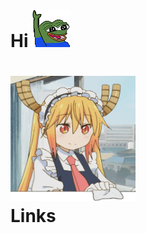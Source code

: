 # Hi <img width="60" height="60" src="assets/pepe-pepe-the-frog.gif">

#  <img width="200" height="200" src="assets/tohru.gif"/> <br> Links

 
